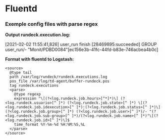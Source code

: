# Fluentd
### Exemple config files with parse regex

**Output rundeck.execution.log:**

[2021-02-02 11:55:41,826] user_run finish [28469895:succeeded] GROUP user_run/- "Monit/PDBD0084"[ec156e3b-41fc-44fd-b83e-746acbea4b0c]

**Format with fluentd to Logstash:**
```
<source>
  @type tail
  path /var/log/rundeck/rundeck.executions.log
  pos_file /var/log/td-agent/buffer-rundeck.pos
  tag rundeck.executions
  <parse>
    @type regexp
    expression ^\[(?<log.rundeck.job.hours>[^*]*)\] (?<log.rundeck.usuario>[^ ]*) (?<log.rundeck.job.state>[^ ]*) \[(?<log.rundeck.job.idexecution>[^ ]*):(?<log.rundeck.job.status>[^ ]*)\] (?<log.rundeck.job.group>[^ ]*) (?<log.rundeck.job.user>[^ ]*)/- "(?<log.rundeck.job.sub-group>[^ ]*)/(?<log.rundeck.job.name>[^ ]*)"\[(?<log.rundeck.job.id>[^ ]*)\]$
    time_format %Y-%m-%d %H:%M:%S,%L
  </parse>
</source>
```

